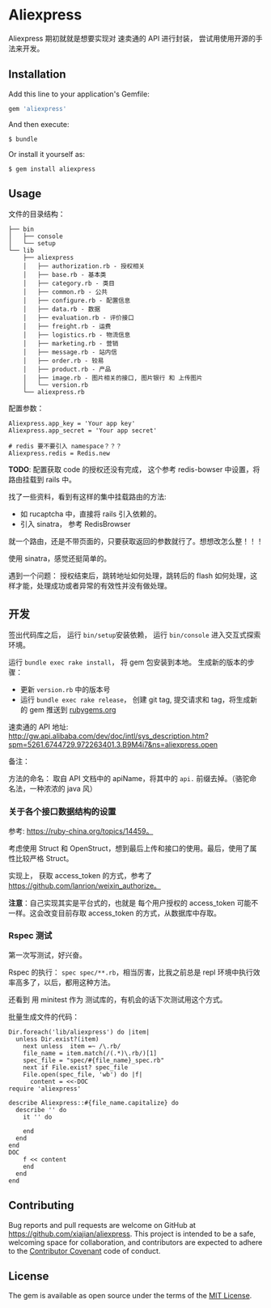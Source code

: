 # Aliexpress

Aliexpress 期初就就是想要实现对 速卖通的 API 进行封装， 尝试用使用开源的手法来开发。

## Installation

Add this line to your application's Gemfile:


```ruby
gem 'aliexpress'
```

And then execute:

    $ bundle

Or install it yourself as:

    $ gem install aliexpress

## Usage

文件的目录结构： 

```
├── bin
│   ├── console
│   └── setup
└── lib
    ├── aliexpress
    │   ├── authorization.rb - 授权相关
    │   ├── base.rb - 基本类
    │   ├── category.rb - 类目
    │   ├── common.rb - 公共
    │   ├── configure.rb - 配置信息
    │   ├── data.rb - 数据
    │   ├── evaluation.rb - 评价接口
    │   ├── freight.rb - 运费
    │   ├── logistics.rb - 物流信息
    │   ├── marketing.rb - 营销
    │   ├── message.rb - 站内信
    │   ├── order.rb - 较易
    │   ├── product.rb - 产品
    │   ├── image.rb - 图片相关的接口, 图片银行 和 上传图片
    │   └── version.rb
    └── aliexpress.rb
```

配置参数： 

```
Aliexpress.app_key = 'Your app key'
Aliexpress.app_secret = 'Your app secret' 

# redis 要不要引入 namespace？？？
Aliexpress.redis = Redis.new 
```

**TODO**: 配置获取 code 的授权还没有完成， 这个参考 redis-bowser 中设置，将路由挂载到 rails 中。

找了一些资料，看到有这样的集中挂载路由的方法: 

* 如 rucaptcha 中，直接将 rails 引入依赖的。
* 引入 sinatra， 参考 RedisBrowser

就一个路由，还是不带页面的，只要获取返回的参数就行了。想想改怎么整！！！

使用 sinatra，感觉还挺简单的。

遇到一个问题： 授权结束后，跳转地址如何处理，跳转后的 flash 如何处理，这样才能，处理成功或者异常的有效性并没有做处理。

## 开发

签出代码库之后， 运行 `bin/setup`安装依赖， 运行 `bin/console` 进入交互式探索环境。 

运行 `bundle exec rake install`， 将 gem 包安装到本地。 生成新的版本的步骤：

*  更新 `version.rb` 中的版本号
*  运行 `bundle exec rake release`， 创建 git tag, 提交请求和 tag，将生成新的 gem 推送到 [rubygems.org](https://rubygems.org)

速卖通的 API 地址: <http://gw.api.alibaba.com/dev/doc/intl/sys_description.htm?spm=5261.6744729.972263401.3.B9M4i7&ns=aliexpress.open>

备注：

方法的命名： 取自 API 文档中的 apiName，将其中的 `api.` 前缀去掉。（骆驼命名法，一种浓浓的 java 风） 

### 关于各个接口数据结构的设置

参考: https://ruby-china.org/topics/14459。 

考虑使用 Struct 和 OpenStruct，想到最后上传和接口的使用。最后，使用了属性比较严格 Struct。

实现上， 获取 access_token 的方式，参考了 https://github.com/lanrion/weixin_authorize。 

**注意**：自己实现其实是平台式的，也就是 每个用户授权的 access_token 可能不一样。这会改变目前存取 access_token 的方式，从数据库中存取。

### Rspec 测试

第一次写测试，好兴奋。

Rspec 的执行： `spec spec/**.rb`，相当厉害，比我之前总是 repl 环境中执行效率高多了，以后，都用这种方法。

还看到 用 minitest 作为 测试库的，有机会的话下次测试用这个方式。

批量生成文件的代码： 

```
Dir.foreach('lib/aliexpress') do |item|
  unless Dir.exist?(item)
    next unless  item =~ /\.rb/
    file_name = item.match(/(.*)\.rb/)[1]
    spec_file = "spec/#{file_name}_spec.rb"
    next if File.exist? spec_file
    File.open(spec_file, 'wb') do |f|
      content = <<-DOC
require 'aliexpress'

describe Aliexpress::#{file_name.capitalize} do
  describe '' do
    it '' do

    end
  end
end      
DOC
    f << content
    end
  end
end
```

## Contributing

Bug reports and pull requests are welcome on GitHub at https://github.com/xiajian/aliexpress. This project is intended to be a safe, welcoming space for collaboration, and contributors are expected to adhere to the [Contributor Covenant](http://contributor-covenant.org) code of conduct.

## License

The gem is available as open source under the terms of the [MIT License](http://opensource.org/licenses/MIT).